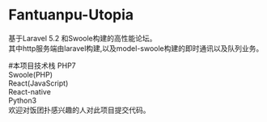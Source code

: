 # Fantuanpu-Utopia
基于Laravel 5.2 和Swoole构建的高性能论坛。<br>
其中http服务端由laravel构建,以及model-swoole构建的即时通讯以及队列业务。<br>

#本项目技术栈
PHP7<br>
Swoole(PHP)<br>
React(JavaScript)<br>
React-native<br>
Python3<br>
欢迎对饭团扑感兴趣的人对此项目提交代码。

